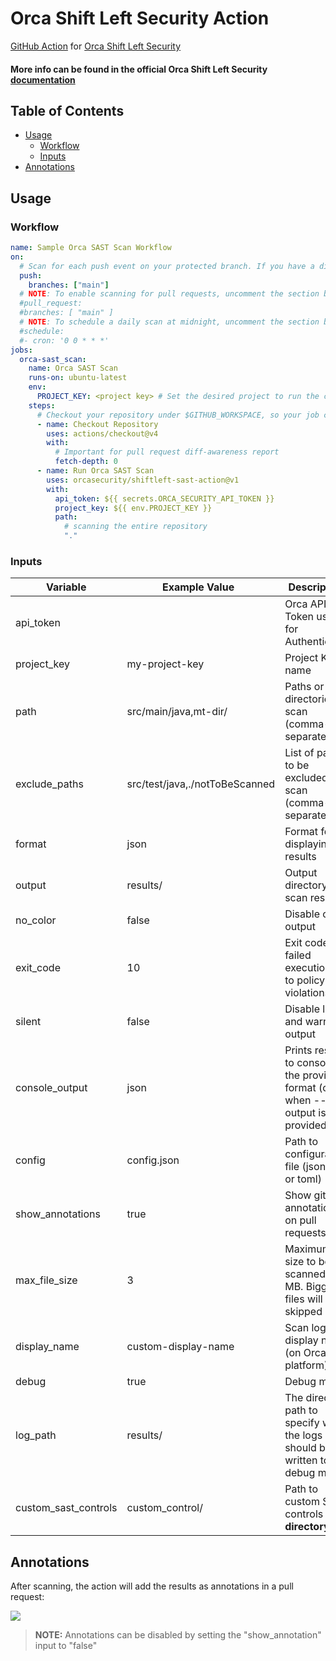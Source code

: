 # Orca Shift Left Security Action

[GitHub Action](https://github.com/features/actions)
for [Orca Shift Left Security](https://orca.security/solutions/shift-left-security/)

#### More info can be found in the official Orca Shift Left Security<a href="https://docs.orcasecurity.io/v1/docs/shift-left-security"> documentation</a>

## Table of Contents

- [Usage](#usage)
  - [Workflow](#workflow)
  - [Inputs](#inputs)
- [Annotations](#annotations)

## Usage

### Workflow

```yaml
name: Sample Orca SAST Scan Workflow
on:
  # Scan for each push event on your protected branch. If you have a different branch configured, please adjust the configuration accordingly by replacing 'main'.
  push:
    branches: ["main"]
  # NOTE: To enable scanning for pull requests, uncomment the section below.
  #pull_request:
  #branches: [ "main" ]
  # NOTE: To schedule a daily scan at midnight, uncomment the section below.
  #schedule:
  #- cron: '0 0 * * *'
jobs:
  orca-sast_scan:
    name: Orca SAST Scan
    runs-on: ubuntu-latest
    env:
      PROJECT_KEY: <project key> # Set the desired project to run the cli scanning with
    steps:
      # Checkout your repository under $GITHUB_WORKSPACE, so your job can access it
      - name: Checkout Repository
        uses: actions/checkout@v4
        with:
          # Important for pull request diff-awareness report
          fetch-depth: 0
      - name: Run Orca SAST Scan
        uses: orcasecurity/shiftleft-sast-action@v1
        with:
          api_token: ${{ secrets.ORCA_SECURITY_API_TOKEN }}
          project_key: ${{ env.PROJECT_KEY }}
          path:
            # scanning the entire repository
            "."
```

### Inputs

| Variable         | Example Value &nbsp;           | Description &nbsp;                                                                | Type    | Required | Default           |
| ---------------- | ------------------------------ | --------------------------------------------------------------------------------- | ------- | -------- | ----------------- |
| api_token        |                                | Orca API Token used for Authentication                                            | String  | Yes      | N/A               |
| project_key      | my-project-key                 | Project Key name                                                                  | String  | Yes      | N/A               |
| path             | src/main/java,mt-dir/          | Paths or directories to scan (comma-separated)                                    | String  | Yes      | N/A               |
| exclude_paths    | src/test/java,./notToBeScanned | List of paths to be excluded from scan (comma-separated)                          | String  | No       | N/A               |
| format           | json                           | Format for displaying the results                                                 | String  | No       | cli               |
| output           | results/                       | Output directory for scan results                                                 | String  | No       | N/A               |
| no_color         | false                          | Disable color output                                                              | Boolean | No       | false             |
| exit_code        | 10                             | Exit code for failed execution due to policy violations                           | Integer | No       | 3                 |
| silent           | false                          | Disable logs and warnings output                                                  | Boolean | No       | false             |
| console_output   | json                           | Prints results to console in the provided format (only when --output is provided) | String  | No       | cli               |
| config           | config.json                    | Path to configuration file (json, yaml or toml)                                   | String  | No       | N/A               |
| show_annotations | true                           | Show github annotations on pull requests                                          | Boolean | No       | true              |
| max_file_size    | 3                              | Maximum file size to be scanned in MB. Bigger files will be skipped               | Integer | No       | 5                 |
| display_name     | custom-display-name            | Scan log display name (on Orca platform)                                          | String  | No       | N/A               |
| debug            | true                           | Debug mode                                                                        | Boolean | No       | false             |
| log_path         | results/                       | The directory path to specify where the logs should be written to on debug mode.  | String  | No       | working directory |
| custom_sast_controls | custom_control/ | Path to custom SAST controls **directory** | String | No | N/A |

## Annotations

After scanning, the action will add the results as annotations in a pull request:

![](/assets/annotations_preview.png)

> **NOTE:** Annotations can be disabled by setting the "show_annotation" input to "false"
